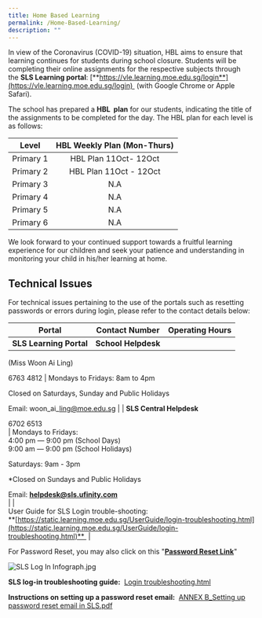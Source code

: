 ```yaml
---
title: Home Based Learning
permalink: /Home-Based-Learning/
description: ""
---
```

In view of the Coronavirus (COVID-19) situation, HBL aims to ensure that learning continues for students during school closure. Students will be completing their online assignments for the respective subjects through the **SLS Learning portal**: [**https://vle.learning.moe.edu.sg/login**](https://vle.learning.moe.edu.sg/login)  (with Google Chrome or Apple Safari).   

  

The school has prepared a **HBL  plan** for our students, indicating the title of the assignments to be completed for the day. The HBL plan for each level is as follows:

  

|   Level   | HBL Weekly Plan (Mon-Thurs) |
|:---------:|:---------------------------:|
| Primary 1 |    HBL Plan 11Oct- 12Oct    |
| Primary 2 |    HBL Plan 11Oct - 12Oct   |
| Primary 3 |             N.A             |
| Primary 4 |             N.A             |
| Primary 5 |             N.A             |
| Primary 6 |              N.A            |

  

  

We look forward to your continued support towards a fruitful learning experience for our children and seek your patience and understanding in monitoring your child in his/her learning at home.   

  

  

Technical Issues
----------------

For technical issues pertaining to the use of the portals such as resetting passwords or errors during login, please refer to the contact details below:  

  

| Portal | Contact Number | Operating Hours |
| --- | --- | --- |
| **SLS Learning Portal** | **School Helpdesk**  
(Miss Woon Ai Ling)  
  
6763 4812 | Mondays to Fridays: 8am to 4pm  
  
Closed on Saturdays, Sunday and Public Holidays  
  
Email: woon\_ai\_ling@moe.edu.sg |
| **SLS Central Helpdesk**  
  
6702 6513  
 | Mondays to Fridays:  
4:00 pm ― 9:00 pm (School Days)  
9:00 am ― 9:00 pm (School Holidays)  
  
Saturdays: 9am - 3pm  
  
\*Closed on Sundays and Public Holidays  
  
Email: [**helpdesk@sls.ufinity.com**](mailto:helpdesk@sls.ufinity.com)  
 |
|   
User Guide for SLS Login trouble-shooting:  
**[https://static.learning.moe.edu.sg/UserGuide/login-troubleshooting.html](https://static.learning.moe.edu.sg/UserGuide/login-troubleshooting.html)**  |

  

For Password Reset, you may also click on this "[**Password Reset Link**](http://go.gov.sg/passwordresetform)"

  

![SLS Log In Infograph.jpg](https://kranjipri-moe-edu-sg-admin.cwp.sg/qql/slot/u536/SLS%20Log%20In%20Infograph.jpg)

  
**SLS log-in troubleshooting guide:**  [Login troubleshooting.html](https://static.learning.moe.edu.sg/UserGuide/login-troubleshooting.html)  
  
**Instructions on setting up a password reset email:**  [ANNEX B\_Setting up password reset email in SLS.pdf](https://kranjipri-moe-edu-sg-admin.cwp.sg/qql/slot/u1370/ANNEX%20B_Setting%20up%20password%20reset%20email%20in%20SLS.pdf)